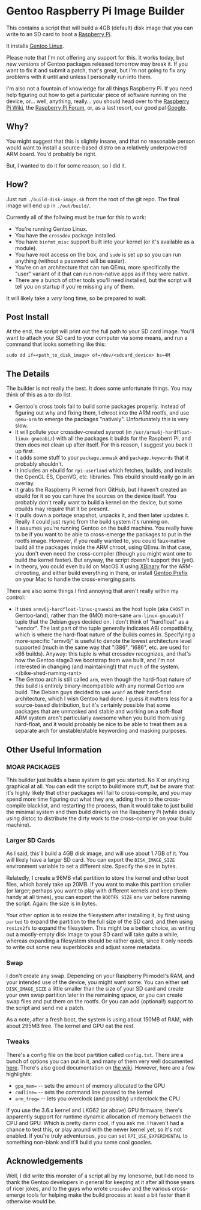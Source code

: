 # Gentoo Raspberry Pi Image Builder #

This contains a script that will build a 4GB (default) disk image that
you can write to an SD card to boot a
[Raspberry Pi](http://raspberrypi.org/).

It installs [Gentoo Linux](http://gentoo.org/).

Please note that I'm not offering any support for this.  It works today,
but new versions of Gentoo packages released tomorrow may break it.  If
you want to fix it and submit a patch, that's great, but I'm not going
to fix any problems with it until and unless I personally run into them.

I'm also not a fountain of knowledge for all things Raspberry Pi.  If
you need help figuring out how to get a particular piece of software running
on the device, or... well, anything, really... you should head over to the
[Raspberry Pi Wiki](http://elinux.org/RaspberryPiBoard), the
[Raspberry Pi Forum](http://www.raspberrypi.org/phpBB3/), or, as a last
resort, our good pal [Google](http://google.com/).

## Why? ##

You might suggest that this is slightly insane, and that no reasonable
person would want to install a source-based distro on a relatively
underpowered ARM board.  You'd probably be right.

But, I wanted to do it for some reason, so I did it.

## How? ##

Just run `./build-disk-image.sh` from the root of the git repo.  The final
image will end up in `./out/build/`.

Currently all of the follwing must be true for this to work:

* You're running Gentoo Linux.
* You have the `crossdev` package installed.
* You have `binfmt_misc` support built into your kernel (or it's available
  as a module).
* You have root access on the box, and `sudo` is set up so you can run
  anything (without a password will be easier).
* You're on an architecture that can run QEmu, more specifically the
  "user" variant of it that can run non-native apps as if they were native.
* There are a bunch of other tools you'll need installed, but the script
  will tell you on startup if you're missing any of them.

It will likely take a *very* long time, so be prepared to wait.

## Post Install ##

At the end, the script will print out the full path to your SD card image.
You'll want to attach your SD card to your computer via some means, and
run a command that looks something like this:

    sudo dd if=<path_to_disk_image> of=/dev/<sdcard_device> bs=4M

## The Details ##

The builder is not really the best.  It does some unfortunate things.
You may think of this as a to-do list.

* Gentoo's cross tools fail to build some packages properly.  Instead of
  figuring out why and fixing them, I chroot into the ARM rootfs, and
  use `qemu-arm` to emerge the packages "natively".  Unfortunately this
  is very slow.
* It will pollute your crossdev-created sysroot (in
  `/usr/armv6j-hardfloat-linux-gnueabi/`) with all the packages it builds
  for the Raspberri Pi, and then does not clean up after itself.  For this
  reason, I suggest you back it up first.
* It adds some stuff to your `package.unmask` and `package.keywords`
  that it probably shouldn't.
* It includes an ebuild for `rpi-userland` which fetches, builds, and
  installs the OpenGL ES, OpenVG, etc. libraries.  This ebuild should
  really go in an overlay.
* It grabs the Raspberry Pi kernel from GitHub, but I haven't created an
  ebuild for it so you can have the sources on the device itself.  You
  probably don't really want to build a kernel on the device, but some
  ebuilds may require that it be present.
* It pulls down a portage snapshot, unpacks it, and then later updates it.
  Really it could just rsync from the build system it's running on.
* It assumes you're running Gentoo on the build machine.  You really have to
  be if you want to be able to cross-emerge the packages to put in the
  rootfs image.  However, if you really wanted to, you could faux-native
  build all the packages inside the ARM chroot, using QEmu.  In that case,
  you don't even need the cross-compiler (though you might want one to build
  the kernel faster).  But anyway, the script doesn't support this (yet).
* In theory, you could even build on MacOS X using
  [XBinary](http://www.osxbook.com/software/xbinary/) for the ARM-chrooting,
  and either build everything in there, or install
  [Gentoo Prefix](http://www.gentoo.org/proj/en/gentoo-alt/prefix/) on your
  Mac to handle the cross-emerging parts.

There are also some things I find annoying that aren't really within
my control:

* It uses `armv6j-hardfloat-linux-gnueabi` as the host tuple (aka `CHOST`
  in Gentoo-land), rather than the (IMO) more-sane `arm-linux-gnueabihf`
  tuple that the Debian guys decided on.  I don't think of "hardfloat" as
  a "vendor".  The last part of the tuple generally indicates ABI
  compatibility, which is where the hard-float nature of the builds comes
  in.  Specifying a more-specific "armv6j" is useful to denote the lowest
  architecture level supported (much in the same way that "i386", "i686",
  etc. are used for x86 builds).  Anyway: this tuple is what crossdev
  recognizes, and that's how the Gentoo stage3 we bootstrap from was
  built, and I'm not interested in changing (and maintaining!) that much
  of the system. &lt;/bike-shed-naming-rant&gt;
* The Gentoo arch is still called `arm`, even though the hard-float nature
  of this build is entirely binary-incompatible with any normal Gentoo
  `arm` build.  The Debian guys decided to use `armhf` as their hard-float
  architecture, which I wish Gentoo had done.  I guess it matters less for
  a source-based distribution, but it's certainly possible that some
  packages that are unmasked and stable and working on a soft-float ARM
  system aren't particularly awesome when you build them using hard-float,
  and it would probably be nice to be able to treat them as a separate
  arch for unstable/stable keywording and masking purposes.

## Other Useful Information ##

### MOAR PACKAGES ###

This builder just builds a base system to get you started.  No X or
anything graphical at all.  You can edit the script to build more stuff,
but be aware that it's highly likely that other packages will fail to
cross-compile, and you may spend more time figuring out what they are,
adding them to the cross-compile blacklist, and restarting the process,
than it would take to just build the minimal system and then build directly
on the Raspberry Pi (while ideally using distcc to distribute the dirty
work to the cross-compiler on your build machine).

### Larger SD Cards ###

As I said, this'll build a 4GB disk image, and will use about 1.7GB of it.
You will likely have a larger SD card.  You can export the `DISK_IMAGE_SIZE`
environment variable to set a different size.  Specify the size in bytes.

Relatedly, I create a 96MB vfat partition to store the kernel and other boot
files, which barely take up 20MB.  If you want to make this partition smaller
(or larger; perhaps you want to play with different kernels and keep them
handy at all times), you can export the `BOOTFS_SIZE` env var before
running the script.  Again: the size is in bytes.

Your other option is to resize the filesystem after installing it, by first
using `parted` to expand the partition to the full size of the SD card, and
then using `resize2fs` to expand the filesystem.  This might be a better
choice, as writing out a mostly-empty disk image to your SD card will
take quite a while, whereas expanding a filesystem should be rather quick,
since it only needs to write out some new superblocks and adjust some
metadata.

### Swap ###

I don't create any swap.  Depending on your Raspberry Pi model's RAM, and
your intended use of the device, you might want some.  You can either set
`DISK_IMAGE_SIZE` a little smaller than the size of your SD card and
create your own swap partition later in the remaining space, or you can
create swap files and put them on the rootfs.  Or you can add (optional!)
support to the script and send me a patch.

As a note, after a fresh boot, the system is using about 150MB of RAM, with
about 295MB free.  The kernel and GPU eat the rest.

### Tweaks ###

There's a config file on the boot partition called `config.txt`.  There
are a bunch of options you can put in it, and many of them very well
documented
[here](https://raw.github.com/Evilpaul/RPi-config/master/config.txt).
There's also good documentation on [the
wiki](http://elinux.org/RPi_config.txt).  However, here are a few
highlights:

* `gpu_mem=` -- sets the amount of memory allocated to the GPU
* `cmdline=` -- sets the command line passed to the kernel
* `arm_freq=` -- lets you overclock (and possibly) underclock the CPU

If you use the 3.6.x kernel and LKG62 (or above) GPU firmware,
there's apparently support for runtime dynamic allocation of memory
between the CPU and GPU.  Which is pretty damn cool, if you ask me.
I haven't had a chance to test this, or play around with the newer
kernel yet, so it's not enabled.  If you're truly adventurous, you
can set `RPI_USE_EXPERIMENTAL` to something non-blank and it'll
build you some cool goodies.

## Acknowledgements ##

Well, I did write this monster of a script all by my lonesome, but I do
need to thank the Gentoo developers in general for keeping at it after
all those years of ricer jokes, and to the guys who wrote `crossdev` and
the various cross-emerge tools for helping make the build process at least
a bit faster than it otherwise would be.
